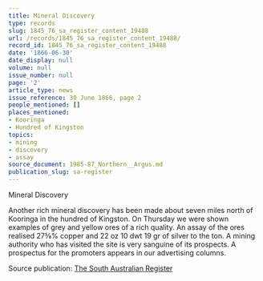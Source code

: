 ```yaml
---
title: Mineral Discovery
type: records
slug: 1845_76_sa_register_content_19488
url: /records/1845_76_sa_register_content_19488/
record_id: 1845_76_sa_register_content_19488
date: '1866-06-30'
date_display: null
volume: null
issue_number: null
page: '2'
article_type: news
issue_reference: 30 June 1866, page 2
people_mentioned: []
places_mentioned:
- Kooringa
- Hundred of Kingston
topics:
- mining
- discovery
- assay
source_document: 1985-87_Northern__Argus.md
publication_slug: sa-register
---
```


Mineral Discovery

Another rich mineral discovery has been made about seven miles north of Kooringa in the hundred of Kingston.  On Thursday we were shown examples of grey and yellow ores of a rich quality.  An assay of the ores realised 27⅝% copper and 22 oz 10 dwt 19 gr of silver to the ton.  A mining authority who has visited the site is very sanguine of its prospects.  A prospectus for the promoters appears in our advertising columns.

Source publication: [The South Australian Register](/publications/sa-register/)
